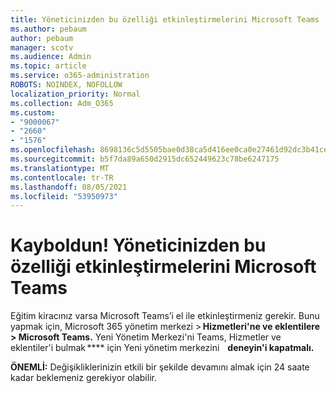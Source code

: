 ```yaml
---
title: Yöneticinizden bu özelliği etkinleştirmelerini Microsoft Teams
ms.author: pebaum
author: pebaum
manager: scotv
ms.audience: Admin
ms.topic: article
ms.service: o365-administration
ROBOTS: NOINDEX, NOFOLLOW
localization_priority: Normal
ms.collection: Adm_O365
ms.custom:
- "9000067"
- "2660"
- "1576"
ms.openlocfilehash: 8698136c5d5505bae0d38ca5d416ee0ca0e27461d92dc3b41ce029cb383abfb8
ms.sourcegitcommit: b5f7da89a650d2915dc652449623c78be6247175
ms.translationtype: MT
ms.contentlocale: tr-TR
ms.lasthandoff: 08/05/2021
ms.locfileid: "53950973"
---
```

# <a name="youre-missing-out-ask-your-admin-to-enable-microsoft-teams"></a>Kayboldun! Yöneticinizden bu özelliği etkinleştirmelerini Microsoft Teams

Eğitim kiracınız varsa Microsoft Teams’i el ile etkinleştirmeniz gerekir. Bunu yapmak için, Microsoft 365 yönetim merkezi > **Hizmetleri'ne ve eklentilere > Microsoft Teams.** Yeni Yönetim Merkezi'ni Teams, Hizmetler ve eklentiler'i bulmak **** için Yeni yönetim merkezini    **deneyin'i kapatmalı.** 

**ÖNEMLİ:** Değişikliklerinizin etkili bir şekilde devamını almak için 24 saate kadar beklemeniz gerekiyor olabilir.